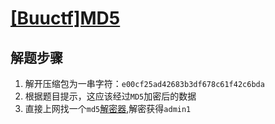 # [[Buuctf]MD5](https://buuoj.cn/challenges#MD5) 

## 解题步骤

1. 解开压缩包为一串字符：`e00cf25ad42683b3df678c61f42c6bda`
2. 根据题目提示，这应该经过`MD5`加密后的数据
3. 直接上网找一个`md5`[解密器](https://cmd5.com/),解密获得`admin1`
